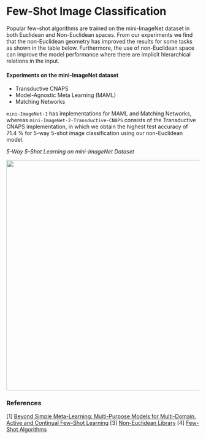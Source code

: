 # Few-Shot Image Classification
Popular few-shot algorithms are trained on the mini-ImageNet dataset in both Euclidean and Non-Euclidean spaces. From our experiments we find that the non-Euclidean geometry has improved the results for some tasks as shown in the table below. Furthermore, the use of non-Euclidean space can improve the model performance where there are implicit hierarchical relations in the input. 

#### Experiments on the mini-ImageNet dataset
 - Transductive CNAPS
 - Model-Agnostic Meta Learning (MAML)
 - Matching Networks

```mini-ImageNet-1``` has implementations for MAML and Matching Networks, whereas ```mini-ImageNet-2-Transductive-CNAPS``` consists of the Transductive CNAPS implementation, in which we obtain the highest test accuracy of 71.4 % for 5-way 5-shot image classification using our non-Euclidean model. 


*5-Way 5-Shot Learning on mini-ImageNet Dataset*

<img src="https://user-images.githubusercontent.com/51696913/169417494-c8d3365b-3764-466f-a39b-f56a2b5ffb8e.png" width="600">

### References
[1] [Beyond Simple Meta-Learning: Multi-Purpose Models for Multi-Domain, Active and Continual Few-Shot Learning](https://arxiv.org/abs/2201.05151)
[3] [Non-Euclidean Library](https://github.com/mctorch/mctorch)
[4] [Few-Shot Algorithms](https://github.com/oscarknagg/few-shot)

